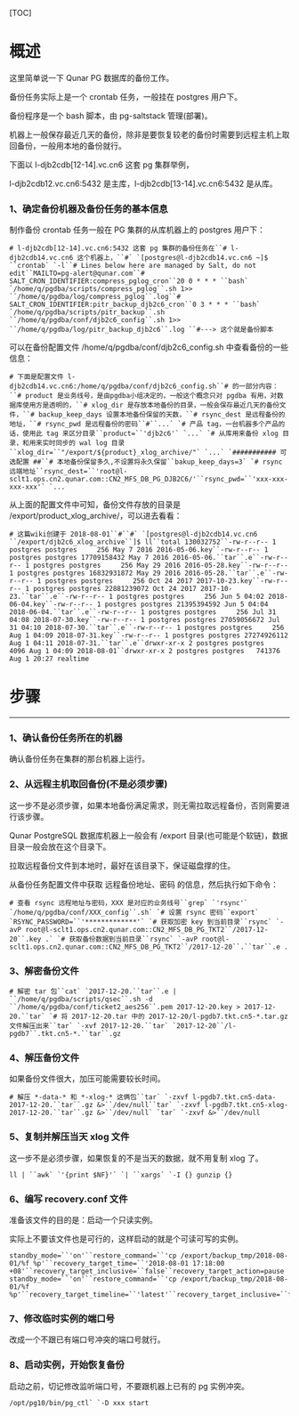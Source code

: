 [TOC]



# 概述

这里简单说一下 Qunar PG 数据库的备份工作。

备份任务实际上是一个 crontab 任务，一般挂在 postgres 用户下。

备份程序是一个 bash 脚本，由 pg-saltstack 管理(部署)。

机器上一般保存最近几天的备份，除非是要恢复较老的备份时需要到远程主机上取回备份，一般用本地的备份就行。



下面以 l-djb2cdb[12-14].vc.cn6 这套 pg 集群举例，

l-djb2cdb12.vc.cn6:5432 是主库，l-djb2cdb[13-14].vc.cn6:5432 是从库。

### 1、确定备份机器及备份任务的基本信息

制作备份 crontab 任务一般在 PG 集群的从库机器上的 postgres 用户下：

```
# l-djb2cdb[12-14].vc.cn6:5432 这套 pg 集群的备份任务在``# l-djb2cdb14.vc.cn6 这个机器上，``#` `[postgres@l-djb2cdb14.vc.cn6 ~]$ ``crontab` `-l``# Lines below here are managed by Salt, do not edit``MAILTO=pg-alert@qunar.com``# SALT_CRON_IDENTIFIER:compress_pglog_cron``20 0 * * * ``bash` `/home/q/pgdba/scripts/compress_pglog``.sh 1>> ``/home/q/pgdba/log/compress_pglog``.log``# SALT_CRON_IDENTIFIER:pitr_backup_djb2c6_cron``0 3 * * * ``bash` `/home/q/pgdba/scripts/pitr_backup``.sh ``/home/q/pgdba/conf/djb2c6_config``.sh 1>> ``/home/q/pgdba/log/pitr_backup_djb2c6``.log ``#---> 这个就是备份脚本
```



可以在备份配置文件 /home/q/pgdba/conf/djb2c6_config.sh 中查看备份的一些信息：

```
# 下面是配置文件 l-djb2cdb14.vc.cn6:/home/q/pgdba/conf/djb2c6_config.sh``# 的一部分内容：``# product 是业务线号，是由pgdba小组决定的，一般这个概念只对 pgdba 有用，对数据库使用方是透明的，``# xlog_dir 是存放本地备份的目录，一般会保存最近几天的备份文件，``# backup_keep_days 设置本地备份保留的天数，``# rsync_dest 是远程备份的地址，``# rsync_pwd 是远程备份的密码``#``...` `# 产品 tag，一台机器多个产品的话，使用此 tag 来区分目录``product=``'djb2c6'` `...` `# 从库用来备份 xlog 目录，和用来实时同步的 wal log 目录``xlog_dir=``"/export/${product}_xlog_archive/"` `...` `########### 可选配置 ##``# 本地备份保留多久,不设置将永久保留``bakup_keep_days=3` `# rsync 远端地址``rsync_dest=``'root@l-sclt1.ops.cn2.qunar.com::CN2_MFS_DB_PG_DJB2C6/'``rsync_pwd=``'xxx-xxx-xxx-xxx'` `...
```



从上面的配置文件中可知，备份文件存放的目录是 /export/product_xlog_archive/，可以进去看看：

```
# 这篇wiki创建于 2018-08-01``#``#` `[postgres@l-djb2cdb14.vc.cn6 ``/export/djb2c6_xlog_archive``]$ ll``total 130032752``-rw-r--r-- 1 postgres postgres     256 May 7 2016 2016-05-06.key``-rw-r--r-- 1 postgres postgres 17709158432 May 7 2016 2016-05-06.``tar``.e``-rw-r--r-- 1 postgres postgres     256 May 29 2016 2016-05-28.key``-rw-r--r-- 1 postgres postgres 16832931872 May 29 2016 2016-05-28.``tar``.e``-rw-r--r-- 1 postgres postgres     256 Oct 24 2017 2017-10-23.key``-rw-r--r-- 1 postgres postgres 22881239072 Oct 24 2017 2017-10-23.``tar``.e``-rw-r--r-- 1 postgres postgres     256 Jun 5 04:02 2018-06-04.key``-rw-r--r-- 1 postgres postgres 21395394592 Jun 5 04:04 2018-06-04.``tar``.e``-rw-r--r-- 1 postgres postgres     256 Jul 31 04:08 2018-07-30.key``-rw-r--r-- 1 postgres postgres 27059056672 Jul 31 04:10 2018-07-30.``tar``.e``-rw-r--r-- 1 postgres postgres     256 Aug 1 04:09 2018-07-31.key``-rw-r--r-- 1 postgres postgres 27274926112 Aug 1 04:11 2018-07-31.``tar``.e``drwxr-xr-x 2 postgres postgres    4096 Aug 1 04:09 2018-08-01``drwxr-xr-x 2 postgres postgres   741376 Aug 1 20:27 realtime
```



# 步骤

------

### 1、确认备份任务所在的机器

确认备份任务在集群的那台机器上运行。

### 2、从远程主机取回备份(不是必须步骤)

这一步不是必须步骤，如果本地备份满足需求，则无需拉取远程备份，否则需要进行该步骤。

Qunar PostgreSQL 数据库机器上一般会有 /export 目录(也可能是个软链)，数据目录一般会放在这个目录下。

拉取远程备份文件到本地时，最好在该目录下，保证磁盘撑的住。

从备份任务配置文件中获取 远程备份地址、密码 的信息，然后执行如下命令：

```
# 查看 rsync 远程地址与密码，XXX 是对应的业务线号``grep` `'rsync'` `/home/q/pgdba/conf/XXX_config``.sh` `# 设置 rsync 密码``export` `RSYNC_PASSWORD=``'*************'` `# 获取加密 key 到当前目录``rsync` `-avP root@l-sclt1.ops.cn2.qunar.com::CN2_MFS_DB_PG_TKT2``/2017-12-20``.key .` `# 获取备份数据到当前目录``rsync` `-avP root@l-sclt1.ops.cn2.qunar.com::CN2_MFS_DB_PG_TKT2``/2017-12-20``.``tar``.e .
```



### 3、解密备份文件

```
# 解密 tar 包``cat` `2017-12-20.``tar``.e | ``/home/q/pgdba/scripts/qsec``.sh -d ``/home/q/pgdba/conf/ticket2_aes256``.pem 2017-12-20.key > 2017-12-20.``tar` `# 将 2017-12-20.tar 中的 2017-12-20/l-pgdb7.tkt.cn5-*.tar.gz 文件解压出来``tar` `-xvf 2017-12-20.``tar` `2017-12-20``/l-pgdb7``.tkt.cn5-*.``tar``.gz
```



### 4、解压备份文件

如果备份文件很大，加压可能需要较长时间。

```
# 解压 *-data-* 和 *-xlog-* 这俩包``tar` `-zxvf l-pgdb7.tkt.cn5-data-2017-12-20.``tar``.gz &>``/dev/null``tar` `-zxvf l-pgdb7.tkt.cn5-xlog-2017-12-20.``tar``.gz &>``/dev/null` `tar` `-zxvf &>``/dev/null
```



### 5、复制并解压当天 xlog 文件

这一步不是必须步骤，如果恢复的不是当天的数据，就不用复制 xlog 了。

```
ll | ``awk` `'{print $NF}'` `| ``xargs` `-I {} gunzip {}
```



### 6、编写 recovery.conf 文件

准备该文件的目的是：启动一个只读实例。

实际上不要该文件也是可行的，这样启动的就是个可读可写的实例。

```
standby_mode=``'on'``restore_command=``'cp /export/backup_tmp/2018-08-01/%f %p'``recovery_target_time=``'2018-08-01 17:18:00 +08'``recovery_target_inclusive=``false``recovery_target_action=pause
standby_mode=``'on'``restore_command=``'cp /export/backup_tmp/2018-08-01/%f %p'``recovery_target_timeline=``'latest'``recovery_target_inclusive=``false``recovery_target_action=pause
```



### 7、修改临时实例的端口号

改成一个不跟已有端口号冲突的端口号就行。



### 8、启动实例，开始恢复备份

启动之前，切记修改监听端口号，不要跟机器上已有的 pg 实例冲突。

```
/opt/pg10/bin/pg_ctl` `-D xxx start
```